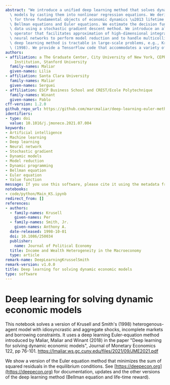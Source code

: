 ```yaml
---
abstract: "We introduce a unified deep learning method that solves dynamic economic\
  \ models by casting them into nonlinear regression equations. We derive such equations\
  \ for three fundamental objects of economic dynamics \u2013 lifetime reward functions,\
  \ Bellman equations and Euler equations. We estimate the decision functions on simulated\
  \ data using a stochastic gradient descent method. We introduce an all-in-one integration\
  \ operator that facilitates approximation of high-dimensional integrals. We use\
  \ neural networks to perform model reduction and to handle multicollinearity. Our\
  \ deep learning method is tractable in large-scale problems, e.g., Krusell and Smith\
  \ (1998). We provide a TensorFlow code that accommodates a variety of applications."
authors:
- affiliation: a The Graduate Center, City University of New York, CEPR, and Hoover
    Institution, Stanford University
  family-names: Maliar
  given-names: Lilia
- affiliation: Santa Clara University
  family-names: Maliar
  given-names: Serguei
- affiliation: ESCP Business School and CREST/Ecole Polytechnique
  family-names: Winant
  given-names: Pablo
cff-version: 1.2.0
github_repo_url: https://github.com/marcmaliar/deep-learning-euler-method-krusell-smith/
identifiers:
- type: doi
  value: 10.1016/j.jmoneco.2021.07.004
keywords:
- Artificial intelligence
- Machine learning
- Deep learning
- Neural network
- Stochastic gradient
- Dynamic models
- Model reduction
- Dynamic programming
- Bellman equation
- Euler equation
- Value function
message: If you use this software, please cite it using the metadata from this file.
notebooks:
- code/python/Main_KS.ipynb
redirect_from: []
references:
- authors:
  - family-names: Krusell
    given-names: Per
  - family-names: Smith, Jr.
    given-names: Anthony A.
  date-released: 1998-10-01
  doi: 10.1086/250034
  publisher:
    name: Journal of Political Economy
  title: Income and Wealth Heterogeneity in the Macroeconomy
  type: article
remark-name: DeepLearningKrusselSmith
remark-version: v1.0.0
title: Deep learning for solving dynamic economic models
type: software
---
```


# Deep learning for solving dynamic economic models

This notebook solves a version of Krusell and Smith's (1998) heterogenous-agent model with idiosyncrastic and aggregate shocks, incomplete markets and borrowing constraints. It uses a deep learning Euler-equation method introduced by Maliar, Maliar and Winant (2018) in the paper "Deep learning for solving dynamic economic models", Journal of Monetary Economics 122, pp 76-101. https://lmaliar.ws.gc.cuny.edu/files/2021/09/JME2021.pdf

We show a version of the Euler equation method that minimizes the sum of squared residuals in the equilibrium conditions. See [https://deepecon.org](https://deepecon.org) for documentation, updates and the other versions of the deep learning method (Bellman equation and life-time reward).
